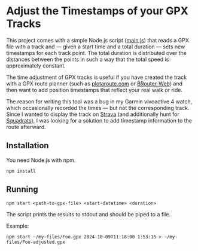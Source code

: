# Adjust the Timestamps of your GPX Tracks
This project comes with a simple Node.js script ([main.js](./main.js)) that reads a GPX file with a track
and — given a start time and a total duration — sets new timestamps for each track point.
The total duration is distributed over the distances between the points in such a way
that the total speed is approximately constant.

The time adjustment of GPX tracks is useful if you have created the track with a GPX route planner (such as [plotaroute.com](https://www.plotaroute.com)
or [BRouter-Web](https://brouter.de/brouter-web)) and then want to add position timestamps that reflect your real walk or ride.

The reason for writing this tool was a bug in my Garmin vívoactive 4 watch, which occasionally recorded the times —
but not the corresponding track.
Since I wanted to display the track on [Strava](https://www.strava.com) (and additionally hunt for [Squadrats](https://squadrats.com)),
I was looking for a solution to add timestamp information to the route afterward.

## Installation
You need Node.js with npm.
```shell
npm install
```

## Running
```shell
npm start <path-to-gpx-file> <start-datetime> <duration>
```
The script prints the results to stdout and should be piped to a file.

Example:
```shell
npm start ~/my-files/Foo.gpx 2024-10-09T11:18:00 1:53:15 > ~/my-files/Foo-adjusted.gpx
```
